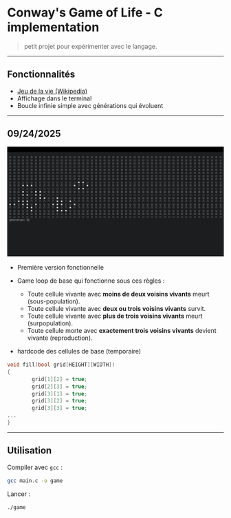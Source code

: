 # Conway's Game of Life - C implementation
> petit projet pour expérimenter avec le langage.

---

## Fonctionnalités
- [Jeu de la vie (Wikipedia)](https://en.wikipedia.org/wiki/Conway%27s_Game_of_Life)  
- Affichage dans le terminal  
- Boucle infinie simple avec générations qui évoluent  

---

## 09/24/2025

![Version 1](./v1.png)

- Première version fonctionnelle  
- Game loop de base qui fonctionne sous ces règles :  
  - Toute cellule vivante avec **moins de deux voisins vivants** meurt (sous-population).  
  - Toute cellule vivante avec **deux ou trois voisins vivants** survit.  
  - Toute cellule vivante avec **plus de trois voisins vivants** meurt (surpopulation).  
  - Toute cellule morte avec **exactement trois voisins vivants** devient vivante (reproduction).
 
- hardcode des cellules de base (temporaire)
```c
void fill(bool grid[HEIGHT][WIDTH])
{
        grid[1][2] = true; 
        grid[2][3] = true; 
        grid[3][1] = true;
        grid[3][2] = true;
        grid[3][3] = true;
...
}
```

---

## Utilisation
Compiler avec `gcc` :

```bash
gcc main.c -o game
```
Lancer :
```bash
./game
```
